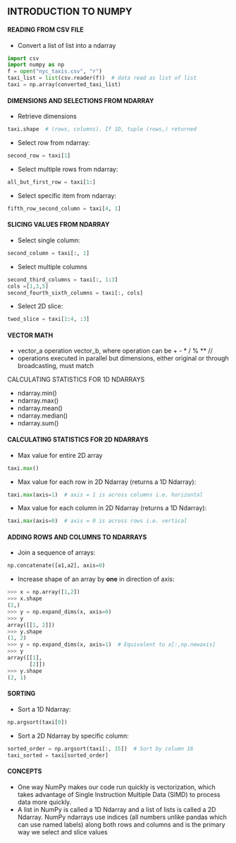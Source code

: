 ## INTRODUCTION TO NUMPY

#### READING FROM CSV FILE
- Convert a list of list into a ndarray
```python
import csv
import numpy as np
f = open("nyc_taxis.csv", "r")
taxi_list = list(csv.reader(f))  # data read as list of list    
taxi = np.array(converted_taxi_list)  
```


#### DIMENSIONS AND SELECTIONS FROM NDARRAY

- Retrieve dimensions
``` python
taxi.shape  # (rows, columns). If 1D, tuple (rows,) returned
```

- Select row from ndarray:
```python
second_row = taxi[1]
```

- Select multiple rows from ndarray:
```python
all_but_first_row = taxi[1:]
```
- Select specific item from ndarray:
```python
fifth_row_second_column = taxi[4, 1]
```

#### SLICING VALUES FROM NDARRAY
- Select single column:
```python
second_column = taxi[:, 1]
```

- Select multiple columns
```python
second_third_columns = taxi[:, 1:3]
cols =[1,3,5]
second_fourth_sixth_columns = taxi[:, cols]
```

- Select 2D slice:
```python
twod_slice = taxi[1:4, :3]
```

#### VECTOR MATH
- vector_a operation vector_b, where operation can be + - * / % ** //
- operations executed in parallel but dimensions, either original or through broadcasting, must match

CALCULATING STATISTICS FOR 1D NDARRAYS
- ndarray.min()
- ndarray.max()
- ndarray.mean()
- ndarray.median()
- ndarray.sum()

#### CALCULATING STATISTICS FOR 2D NDARRAYS

- Max value for entire 2D array
```python
taxi.max()
```

- Max value for each row in 2D Ndarray (returns a 1D Ndarray):
```python
taxi.max(axis=1)  # axis = 1 is across columns i.e. horizontal
```

- Max value for each column in 2D Ndarray (returns a 1D Ndarray):
```python
taxi.max(axis=0)  # axis = 0 is across rows i.e. vertical
```

#### ADDING ROWS AND COLUMNS TO NDARRAYS

- Join a sequence of arrays:
```python
np.concatenate([a1,a2], axis=0)
```

- Increase shape of an array by **one** in direction of axis:
```python
>>> x = np.array([1,2])
>>> x.shape
(2,)
>>> y = np.expand_dims(x, axis=0)
>>> y
array([[1, 2]])
>>> y.shape
(1, 2)
>>> y = np.expand_dims(x, axis=1)  # Equivalent to x[:,np.newaxis]
>>> y
array([[1],
       [2]])
>>> y.shape
(2, 1)
```

#### SORTING

- Sort a 1D Ndarray:
```python
np.argsort(taxi[0])
```

- Sort a 2D Ndarray by specific column:
```python
sorted_order = np.argsort(taxi[:, 15])  # Sort by column 16
taxi_sorted = taxi[sorted_order]
```

#### CONCEPTS
- One way NumPy makes our code run quickly is vectorization, which takes advantage of Single Instruction Multiple Data (SIMD) to process data more quickly.
- A list in NumPy is called a 1D Ndarray and a list of lists is called a 2D Ndarray. NumPy ndarrays use indices (all numbers unlike pandas which can use named labels) along both rows and columns and is the primary way we select and slice values
